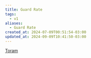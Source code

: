 ```yaml
---
title: Guard Rate
tags:
  - v1
aliases:
  - Guard Rate
created_at: 2024-07-09T00:51:54-03:00
updated_at: 2024-09-09T10:41:50-03:00
---
```


[Toram](../../../../atomos/2024/07/26/Toram.md)
